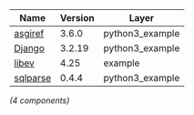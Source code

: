 | Name | Version | Layer |
| --- | --- | --- |
| [asgiref](https://github.com/django/asgiref/) | 3.6.0 | python3_example |
| [Django](https://www.djangoproject.com/) | 3.2.19 | python3_example |
| [libev](http://software.schmorp.de/pkg/libev.html) | 4.25 | example |
| [sqlparse](https://pypi.org/project/sqlparse) | 0.4.4 | python3_example |

*(4 components)*
